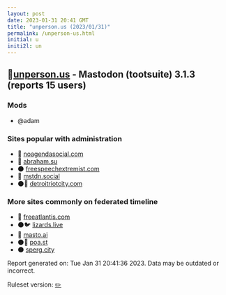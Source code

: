 ```yaml
---
layout: post
date: 2023-01-31 20:41 GMT
title: "unperson.us (2023/01/31)"
permalink: /unperson-us.html
initial: u
initi2l: un
---
```


## 🐘[unperson.us](https://unperson.us) - Mastodon (tootsuite) 3.1.3 (reports 15 users)

### Mods
 * @adam

### Sites popular with administration

* 🐘 [noagendasocial.com](/noagendasocial-com.html)
* 🐘 [abraham.su](/abraham-su.html)
* 🌑 [freespeechextremist.com](/freespeechextremist-com.html)
* 🐘 [mstdn.social](/mstdn-social.html)
* 🌑🧸 [detroitriotcity.com](/detroitriotcity-com.html)

### More sites commonly on federated timeline

* 🐘 [freeatlantis.com](/freeatlantis-com.html)
* 🌑🐦 [lizards.live](/lizards-live.html)
* 🐘 [masto.ai](/masto-ai.html)
* 🌑🧸 [poa.st](/poa-st.html)
* 🌑 [sperg.city](/sperg-city.html)

Report generated on: Tue Jan 31 20:41:36 2023. Data may be outdated or incorrect.

Ruleset version: [✏️](/version-pencil)
